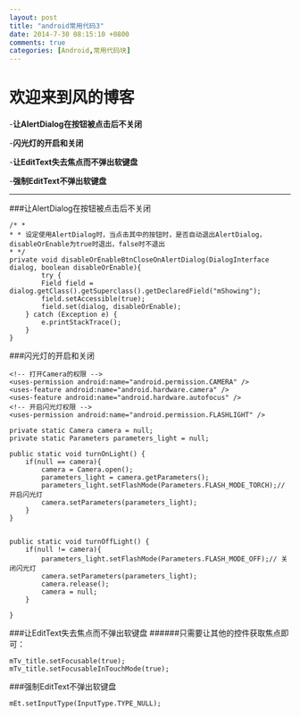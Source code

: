 ```yaml
---
layout: post
title: "android常用代码3"
date: 2014-7-30 08:15:10 +0800
comments: true
categories: [Android,常用代码块]
---
```

# 欢迎来到风的博客

-**让AlertDialog在按钮被点击后不关闭**

-**闪光灯的开启和关闭**

-**让EditText失去焦点而不弹出软键盘**

-**强制EditText不弹出软键盘**


----------
###让AlertDialog在按钮被点击后不关闭
```
/* *
* * 设定使用AlertDialog时，当点击其中的按钮时，是否自动退出AlertDialog，disableOrEnable为true时退出，false时不退出
* */
private void disableOrEnableBtnCloseOnAlertDialog(DialogInterface dialog, boolean disableOrEnable){
    	try {
		Field field = dialog.getClass().getSuperclass().getDeclaredField("mShowing");
		field.setAccessible(true);
		field.set(dialog, disableOrEnable);
	} catch (Exception e) {
		e.printStackTrace();
	}
}
```
###闪光灯的开启和关闭
```
<!-- 打开Camera的权限 -->
<uses-permission android:name="android.permission.CAMERA" />
<uses-feature android:name="android.hardware.camera" />
<uses-feature android:name="android.hardware.autofocus" />
<!-- 开启闪光灯权限 -->
<uses-permission android:name="android.permission.FLASHLIGHT" />

private static Camera camera = null;
private static Parameters parameters_light = null; 

public static void turnOnLight() {
	if(null == camera){
		camera = Camera.open();
		parameters_light = camera.getParameters();
		parameters_light.setFlashMode(Parameters.FLASH_MODE_TORCH);// 开启闪光灯
		camera.setParameters(parameters_light);
	}
}


public static void turnOffLight() {
	if(null != camera){
		parameters_light.setFlashMode(Parameters.FLASH_MODE_OFF);// 关闭闪光灯
		camera.setParameters(parameters_light);
		camera.release();
		camera = null;
	}  

}
```
###让EditText失去焦点而不弹出软键盘
######只需要让其他的控件获取焦点即可：
```
mTv_title.setFocusable(true);
mTv_title.setFocusableInTouchMode(true);
```
###强制EditText不弹出软键盘
```
mEt.setInputType(InputType.TYPE_NULL);
```
